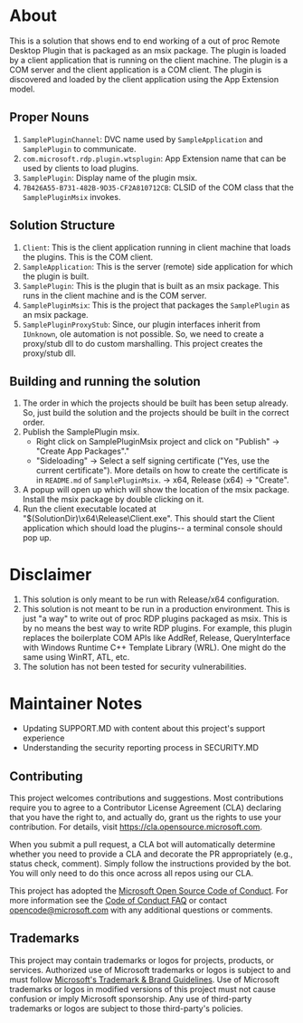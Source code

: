 # About
This is a solution that shows end to end working of a out of proc Remote Desktop Plugin that is packaged as an msix package. 
The plugin is loaded by a client application that is running on the client machine. The plugin is a COM server and the client application is a COM client. 
The plugin is discovered and loaded by the client application using the App Extension model.

## Proper Nouns
1. `SamplePluginChannel`: DVC name used by `SampleApplication` and `SamplePlugin` to communicate.
2. `com.microsoft.rdp.plugin.wtsplugin`: App Extension name that can be used by clients to load plugins.
3. `SamplePlugin`: Display name of the plugin msix.
4. `7B426A55-B731-482B-9D35-CF2A810712CB`: CLSID of the COM class that the `SamplePluginMsix` invokes.

## Solution Structure
1. `Client`: This is the client application running in client machine that loads the plugins. This is the COM client.
2. `SampleApplication`: This is the server (remote) side application for which the plugin is built.
3. `SamplePlugin`: This is the plugin that is built as an msix package. This runs in the client machine and is the COM server.
4. `SamplePluginMsix`: This is the project that packages the `SamplePlugin` as an msix package.
5. `SamplePluginProxyStub`: Since, our plugin interfaces inherit from `IUnknown`, ole automation is not possible. So, we need to create a proxy/stub dll to do custom marshalling. This project creates the proxy/stub dll.

## Building and running the solution
1. The order in which the projects should be built has been setup already. So, just build the solution and the projects should be built in the correct order.
2. Publish the SamplePlugin msix.
    * Right click on SamplePluginMsix project and click on "Publish" -> "Create App Packages"."
    * "Sideloading" -> Select a self signing certificate ("Yes, use the current certificate"). 
      More details on how to create the certificate is in `README.md` of `SamplePluginMsix`. -> x64, Release (x64) -> "Create".
3. A popup will open up which will show the location of the msix package. Install the msix package by double clicking on it.
4. Run the client executable located at "$(SolutionDir)\x64\Release\Client.exe". This should start the Client application which should load the plugins-- a terminal console should pop up.

# Disclaimer
1. This solution is only meant to be run with Release/x64 configuration.
2. This solution is not meant to be run in a production environment. This is just "a way" to write out of proc RDP plugins packaged as msix. 
   This is by no means the best way to write RDP plugins. For example, this plugin replaces the boilerplate COM APIs like AddRef, Release, QueryInterface with Windows Runtime C++ Template Library (WRL). One might do the same using WinRT, ATL, etc.
3. The solution has not been tested for security vulnerabilities.


# Maintainer Notes
- Updating SUPPORT.MD with content about this project's support experience
- Understanding the security reporting process in SECURITY.MD

## Contributing

This project welcomes contributions and suggestions.  Most contributions require you to agree to a
Contributor License Agreement (CLA) declaring that you have the right to, and actually do, grant us
the rights to use your contribution. For details, visit https://cla.opensource.microsoft.com.

When you submit a pull request, a CLA bot will automatically determine whether you need to provide
a CLA and decorate the PR appropriately (e.g., status check, comment). Simply follow the instructions
provided by the bot. You will only need to do this once across all repos using our CLA.

This project has adopted the [Microsoft Open Source Code of Conduct](https://opensource.microsoft.com/codeofconduct/).
For more information see the [Code of Conduct FAQ](https://opensource.microsoft.com/codeofconduct/faq/) or
contact [opencode@microsoft.com](mailto:opencode@microsoft.com) with any additional questions or comments.

## Trademarks

This project may contain trademarks or logos for projects, products, or services. Authorized use of Microsoft 
trademarks or logos is subject to and must follow 
[Microsoft's Trademark & Brand Guidelines](https://www.microsoft.com/en-us/legal/intellectualproperty/trademarks/usage/general).
Use of Microsoft trademarks or logos in modified versions of this project must not cause confusion or imply Microsoft sponsorship.
Any use of third-party trademarks or logos are subject to those third-party's policies.
